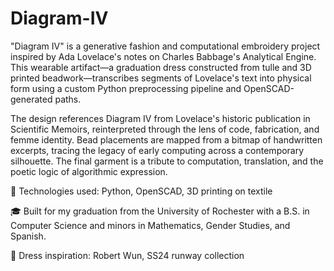 # Diagram-IV

"Diagram IV" is a generative fashion and computational embroidery project inspired by Ada Lovelace's notes on Charles Babbage's Analytical Engine. This wearable artifact—a graduation dress constructed from tulle and 3D printed beadwork—transcribes segments of Lovelace's text into physical form using a custom Python preprocessing pipeline and OpenSCAD-generated paths.

The design references Diagram IV from Lovelace's historic publication in Scientific Memoirs, reinterpreted through the lens of code, fabrication, and femme identity. Bead placements are mapped from a bitmap of handwritten excerpts, tracing the legacy of early computing across a contemporary silhouette. The final garment is a tribute to computation, translation, and the poetic logic of algorithmic expression.

🧵 Technologies used: Python, OpenSCAD, 3D printing on textile

🎓 Built for my graduation from the University of Rochester with a B.S. in Computer Science and minors in Mathematics, Gender Studies, and Spanish.

👗 Dress inspiration: Robert Wun, SS24 runway collection
